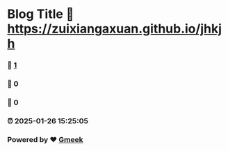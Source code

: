 # Blog Title :link: https://zuixiangaxuan.github.io/jhkjh 
### :page_facing_up: [1](https://zuixiangaxuan.github.io/jhkjh/tag.html) 
### :speech_balloon: 0 
### :hibiscus: 0 
### :alarm_clock: 2025-01-26 15:25:05 
### Powered by :heart: [Gmeek](https://github.com/Meekdai/Gmeek)
